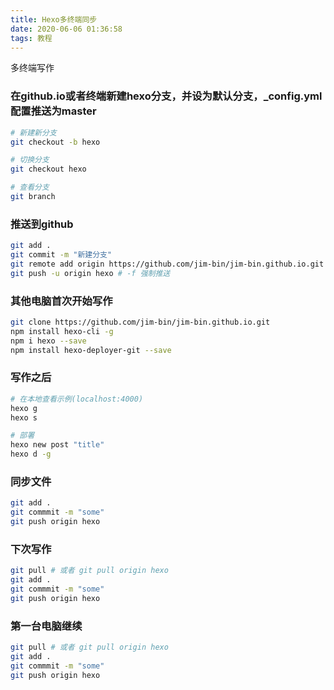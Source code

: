 ```yaml
---
title: Hexo多终端同步
date: 2020-06-06 01:36:58
tags: 教程
---
```


多终端写作
<!--more-->

### 在github.io或者终端新建hexo分支，并设为默认分支，_config.yml配置推送为master

```bash
# 新建新分支
git checkout -b hexo

# 切换分支
git checkout hexo

# 查看分支
git branch
```

### 推送到github

```bash
git add .
git commit -m "新建分支"
git remote add origin https://github.com/jim-bin/jim-bin.github.io.git
git push -u origin hexo # -f 强制推送
```

### 其他电脑首次开始写作

```bash
git clone https://github.com/jim-bin/jim-bin.github.io.git
npm install hexo-cli -g
npm i hexo --save
npm install hexo-deployer-git --save
```

### 写作之后

```bash
# 在本地查看示例(localhost:4000)
hexo g
hexo s

# 部署
hexo new post "title"
hexo d -g
```

### 同步文件

```bash
git add .
git commmit -m "some"
git push origin hexo
```

### 下次写作

```bash
git pull # 或者 git pull origin hexo
git add .
git commmit -m "some"
git push origin hexo
```

### 第一台电脑继续

```bash
git pull # 或者 git pull origin hexo
git add .
git commmit -m "some"
git push origin hexo
```